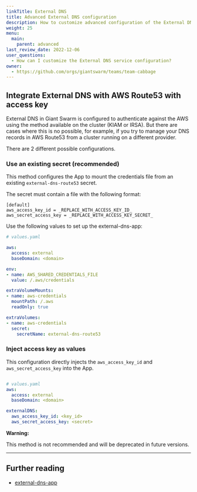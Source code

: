 ```yaml
---
linkTitle: External DNS
title: Advanced External DNS configuration
description: How to customize advanced configuration of the External DNS service in your clusters.
weight: 25
menu:
  main:
    parent: advanced
last_review_date: 2022-12-06
user_questions:
  - How can I customize the External DNS service configuration?
owner:
  - https://github.com/orgs/giantswarm/teams/team-cabbage
---
```


## Integrate External DNS with AWS Route53 with access key

External DNS in Giant Swarm is configured to authenticate against the AWS using the method available on the cluster (KIAM or IRSA). But there are cases where this is no possible, for example, if you try to manage your DNS records in AWS Route53 from a cluster running on a different provider.

There are 2 different possible configurations.

### Use an existing secret (recommended)

This method configures the App to mount the credentials file from an existing `external-dns-route53` secret.

The secret must contain a file with the following format:
```
[default]
aws_access_key_id = _REPLACE_WITH_ACCESS_KEY_ID_
aws_secret_access_key = _REPLACE_WITH_ACCESS_KEY_SECRET_
```

Use the following values to set up the external-dns-app:

```yaml
# values.yaml

aws:
  access: external
  baseDomain: <domain>

env:
- name: AWS_SHARED_CREDENTIALS_FILE
  value: /.aws/credentials

extraVolumeMounts:
- name: aws-credentials
  mountPath: /.aws
  readOnly: true

extraVolumes:
- name: aws-credentials
  secret:
    secretName: external-dns-route53
```

### Inject access key as values

This configuration directly injects the `aws_access_key_id` and `aws_secret_access_key` into the App.

```yaml

# values.yaml
aws:
  access: external
  baseDomain: <domain>

externalDNS:
  aws_access_key_id: <key_id>
  aws_secret_access_key: <secret>
```

__Warning:__

This method is not recommended and will be deprecated in future versions.

---

## Further reading

- [external-dns-app](https://github.com/giantswarm/external-dns-app)
